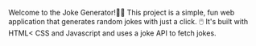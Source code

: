 Welcome to the Joke Generator!🙌🏻 
This project is a simple, fun web application that generates random jokes with just a click. 🖱️
It's built with HTML< CSS and Javascript and uses a joke API to fetch jokes.
